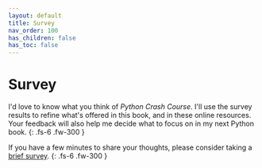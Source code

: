 ```yaml
---
layout: default
title: Survey
nav_order: 100
has_children: false
has_toc: false
---
```


# Survey

I'd love to know what you think of *Python Crash Course*. I'll use the survey results to refine what's offered in this book, and in these online resources. Your feedback will also help me decide what to focus on in my next Python book.
{: .fs-6 .fw-300 }

If you have a few minutes to share your thoughts, please consider taking a [brief survey](https://docs.google.com/forms/d/e/1FAIpQLSez7B3mKB9hmOKoiE7LS5ZmpaWME_KNOiLsznH4zb0UtSoxsA/viewform?usp=sf_link).
{: .fs-6 .fw-300 }
